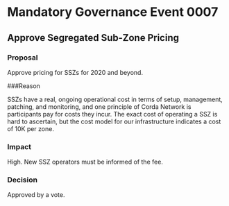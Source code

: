 # Mandatory Governance Event 0007


## Approve Segregated Sub-Zone Pricing

### Proposal

Approve pricing for SSZs for 2020 and beyond.

###Reason

SSZs have a real, ongoing operational cost in terms of setup, management, patching, and monitoring, and one principle of 
Corda Network is participants pay for costs they incur.
The exact cost of operating a SSZ is hard to ascertain, but the cost model for our infrastructure indicates a cost of 
10K per zone.

### Impact

High. New SSZ operators must be informed of the fee.

### Decision

Approved by a vote.